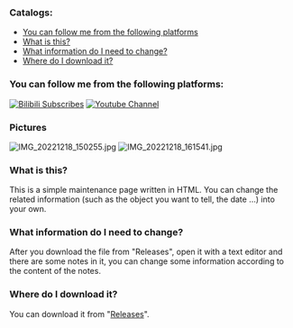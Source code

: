 ### Catalogs:
- [You can follow me from the following platforms](#you-can-follow-me-from-the-following-platforms)
- [What is this?](#what-is-this)
- [What information do I need to change?](#what-information-do-i-need-to-change)
- [Where do I download it?](#where-do-i-download-it)
### You can follow me from the following platforms:
[![Bilibili Subscribes](https://img.shields.io/badge/dynamic/json?color=00A1D6&label=BiliBili&query=%24.data.totalSubs&url=https%3A%2F%2Fapi.spencerwoo.com%2Fsubstats%2F%3Fsource%3Dbilibili%26queryKey%3D502734658&logo=bilibili&logoColor=white&suffix=+Followers&style=flat-square&bilibili.svg)](https://space.bilibili.com/502734658)
[![Youtube Channel](https://img.shields.io/badge/Youtube-Flen%20Plnens-D30C0C?logo=Youtube&style=flat-square&youtube.svg)](https://www.youtube.com/@flenplnens1685)
### Pictures
![IMG_20221218_150255.jpg](https://s2.loli.net/2022/12/19/dIeE6RSU1KqWDg2.jpg)
![IMG_20221218_161541.jpg](https://s2.loli.net/2022/12/19/fbHv6a7eKmk1oSR.jpg)
### What is this?
This is a simple maintenance page written in HTML. You can change the related information (such as the object you want to tell, the date ...) into your own.
### What information do I need to change?
After you download the file from "Releases", open it with a text editor and there are some notes in it, you can change some information according to the content of the notes.
### Where do I download it?
You can download it from "[Releases](https://github.com/Flen-Plnens/HTML-Maintenance-Page/releases)".
